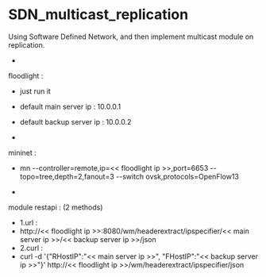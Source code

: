 # SDN_multicast_replication
Using Software Defined Network, and then implement multicast module on replication.

-
floodlight :
-  just run it
-  default main server ip : 10.0.0.1
-  default backup server ip : 10.0.0.2

-
mininet :
-  mn --controller=remote,ip=<< floodlight ip >>,port=6653 --topo=tree,depth=2,fanout=3 --switch ovsk,protocols=OpenFlow13

-
module restapi : (2 methods)
-  1.url :
  -  http://<< floodlight ip >>:8080/wm/headerextract/ipspecifier/<< main server ip >>/<< backup server ip >>/json
-  2.curl :
  -  curl -d '{"RHostIP":"<< main server ip >>", "FHostIP":"<< backup server ip >>"}' http://<< floodlight ip >>/wm/headerextract/ipspecifier/json
